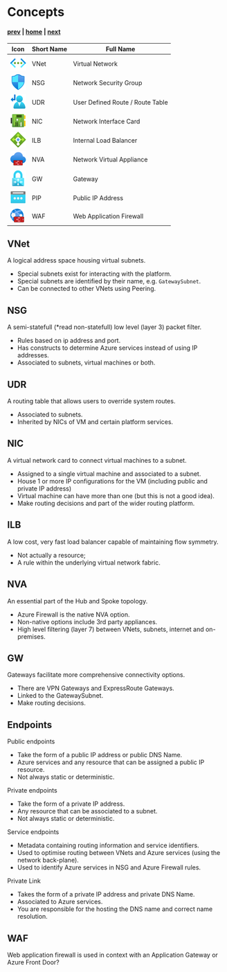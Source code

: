 # Concepts

#### [prev](./why.md) | [home](./welcome.md)  | [next](./basics.md)

Icon | Short Name | Full Name
--|--|--
![vnet icon](/svg/virtualnetworks.svg)       | VNet | Virtual Network
![nsg icon](/svg/networksecuritygroups.svg)  | NSG | Network Security Group
![udr icon](/svg/routetables.svg)            | UDR | User Defined Route / Route Table
![nic icon](/svg/networkinterfaces.svg)      | NIC | Network Interface Card
![ilb icon](/svg/loadbalancers.svg)          | ILB | Internal Load Balancer
![nva icon](/svg/azurefirewalls.svg)         | NVA | Network Virtual Appliance
![gw icon](/svg/virtualnetworkgateways.svg)  | GW | Gateway
![gw icon](/svg/publicipaddresses.svg)       | PIP | Public IP Address
![waf icon](/png/waf-icon.png) | WAF | Web Application Firewall

## VNet 
A logical address space housing virtual subnets. 
- Special subnets exist for interacting with the platform.
- Special subnets are identified by their name, e.g. `GatewaySubnet`.
- Can be connected to other VNets using Peering.

## NSG
A semi-statefull (*read non-statefull) low level (layer 3) packet filter. 
- Rules based on ip address and port. 
- Has constructs to determine Azure services instead of using IP addresses. 
- Associated to subnets, virtual machines or both.

## UDR
A routing table that allows users to override system routes.
- Associated to subnets.
- Inherited by NICs of VM and certain platform services.

## NIC
A virtual network card to connect virtual machines to a subnet.
- Assigned to a single virtual machine and associated to a subnet.
- House 1 or more IP configurations for the VM (including public and private IP address)
- Virtual machine can have more than one (but this is not a good idea).
- Make routing decisions and part of the wider routing platform.

## ILB
A low cost, very fast load balancer capable of maintaining flow symmetry.
- Not actually a resource;
- A rule within the underlying virtual network fabric.

## NVA
An essential part of the Hub and Spoke topology.
- Azure Firewall is the native NVA option.
- Non-native options include 3rd party appliances.
- High level filtering (layer 7) between VNets, subnets, internet and on-premises. 

## GW
Gateways facilitate more comprehensive connectivity options.
- There are VPN Gateways and ExpressRoute Gateways.
- Linked to the GatewaySubnet.
- Make routing decisions.

## Endpoints

Public endpoints
- Take the form of a public IP address or public DNS Name.
- Azure services and any resource that can be assigned a public IP resource.
- Not always static or deterministic.

Private endpoints
- Take the form of a private IP address.
- Any resource that can be associated to a subnet.
- Not always static or deterministic.

Service endpoints
- Metadata containing routing information and service identifiers.
- Used to optimise routing between VNets and Azure services (using the network back-plane).
- Used to identify Azure services in NSG and Azure Firewall rules.  

Private Link
- Takes the form of a private IP address and private DNS Name.
- Associated to Azure services.
- You are responsible for the hosting the DNS name and correct name resolution.

## WAF
Web application firewall is used in context with an Application Gateway or Azure Front Door?
